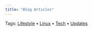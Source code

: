 ```yaml
---
title: "Blog Articles"
---
```


Tags: [Lifestyle](/en/tags/lifestyle) • [Linux](/en/tags/linux) • [Tech](/en/tags/tech) • [Updates](/en/tags/updates)
